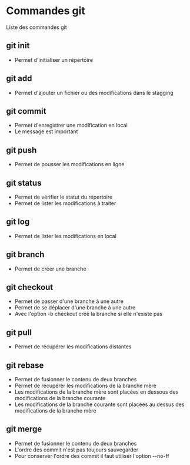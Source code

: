 # Commandes git

Liste des commandes git

## git init
- Permet d'initialiser un répertoire

## git add
- Permet d'ajouter un fichier ou des modifications dans le stagging

## git commit
- Permet d'enregistrer une modification en local
- Le message est important

## git push
- Permet de pousser les modifications en ligne

## git status 
- Permet de vérifier le statut du répertoire
- Permet de lister les modifications à traiter

## git log
- Permet de lister les modifications en local

## git branch
- Permet de créer une branche

## git checkout
- Permet de passer d'une branche à une autre
- Permet de se déplacer d'une branche à une autre
- Avec l'option -b checkout créé la branche si elle n'existe pas

## git pull 
- Permet de récupérer les modifications distantes

## git rebase 
- Permet de fusionner le contenu de deux branches
- Permet de récupérer les modifications de la branche mère
- Les modifications de la branche mère sont placées en dessous des modifications de la branche courante
- Les modifications de la branche courante sont placées au dessus des modifications de la branche mère 

## git merge 
- Permet de fusionner le contenu de deux branches
- L'ordre des commit n'est pas toujours sauvegarder
- Pour conserver l'ordre des commit il faut utiliser l'option --no-ff